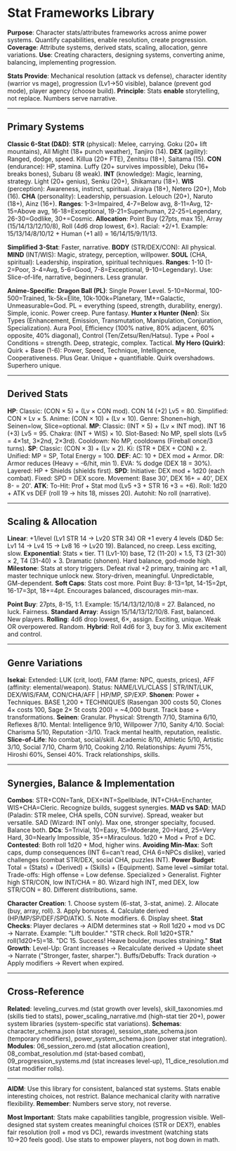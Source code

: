 # Stat Frameworks Library

**Purpose**: Character stats/attributes frameworks across anime power systems. Quantify capabilities, enable resolution, create progression. **Coverage**: Attribute systems, derived stats, scaling, allocation, genre variations. **Use**: Creating characters, designing systems, converting anime, balancing, implementing progression.

**Stats Provide**: Mechanical resolution (attack vs defense), character identity (warrior vs mage), progression (Lv1→50 visible), balance (prevent god mode), player agency (choose build). **Principle**: Stats **enable** storytelling, not replace. Numbers serve narrative.

---

## Primary Systems

**Classic 6-Stat (D&D)**: **STR** (physical): Melee, carrying. Goku (20+ lift mountains), All Might (18+ punch weather), Tanjiro (14). **DEX** (agility): Ranged, dodge, speed. Killua (20+ FTE), Zenitsu (18+), Saitama (15). **CON** (endurance): HP, stamina. Luffy (20+ survives impossible), Deku (16+ breaks bones), Subaru (8 weak). **INT** (knowledge): Magic, learning, strategy. Light (20+ genius), Senku (20+), Shikamaru (18+). **WIS** (perception): Awareness, instinct, spiritual. Jiraiya (18+), Netero (20+), Mob (16). **CHA** (personality): Leadership, persuasion. Lelouch (20+), Naruto (18+), Ainz (16+). **Ranges**: 1-3=Impaired, 4-7=Below avg, 8-11=Avg, 12-15=Above avg, 16-18=Exceptional, 19-21=Superhuman, 22-25=Legendary, 26-30=Godlike, 30+=Cosmic. **Allocation**: Point Buy (27pts, max 15), Array (15/14/13/12/10/8), Roll (4d6 drop lowest, 6×). Racial: +2/+1. Example: 15/13/14/8/10/12 + Human (+1 all) = 16/14/15/9/11/13.

**Simplified 3-Stat**: Faster, narrative. **BODY** (STR/DEX/CON): All physical. **MIND** (INT/WIS): Magic, strategy, perception, willpower. **SOUL** (CHA, spiritual): Leadership, inspiration, spiritual techniques. **Ranges**: 1-10 (1-2=Poor, 3-4=Avg, 5-6=Good, 7-8=Exceptional, 9-10=Legendary). Use: Slice-of-life, narrative, beginners. Less granular.

**Anime-Specific**: **Dragon Ball (PL)**: Single Power Level. 5-10=Normal, 100-500=Trained, 1k-5k=Elite, 10k-100k=Planetary, 1M+=Galactic, Unmeasurable=God. PL = everything (speed, strength, durability, energy). Simple, iconic. Power creep. Pure fantasy. **Hunter x Hunter (Nen)**: Six Types (Enhancement, Emission, Transmutation, Manipulation, Conjuration, Specialization). Aura Pool, Efficiency (100% native, 80% adjacent, 60% opposite, 40% diagonal), Control (Ten/Zetsu/Ren/Hatsu). Type + Pool + Conditions = strength. Deep, strategic, complex. Tactical. **My Hero (Quirk)**: Quirk + Base (1-6): Power, Speed, Technique, Intelligence, Cooperativeness. Plus Gear. Unique + quantifiable. Quirk overshadows. Superhero unique.

---

## Derived Stats

**HP**: Classic: (CON × 5) + (Lv × CON mod). CON 14 (+2) Lv5 = 80. Simplified: CON × Lv × 5. Anime: (CON × 10) + (Lv × 10). Genre: Shonen=high, Seinen=low, Slice=optional. **MP**: Classic: (INT × 5) + (Lv × INT mod). INT 16 (+3) Lv5 = 95. Chakra: (INT + WIS) × 10. Slot-Based: No MP, spell slots (Lv5 = 4×1st, 3×2nd, 2×3rd). Cooldown: No MP, cooldowns (Fireball once/3 turns). **SP**: Classic: (CON × 3) + (Lv × 2). Ki: (STR + DEX + CON) × 2. Unified: MP = SP, Total Energy = 100. **DEF**: AC: 10 + DEX mod + Armor. DR: Armor reduces (Heavy = -6/hit, min 1). EVA: % dodge (DEX 18 = 30%). Layered: HP + Shields (shields first). **SPD**: Initiative: DEX mod + 1d20 (each combat). Fixed: SPD = DEX score. Movement: Base 30', DEX 16+ = 40', DEX 8- = 20'. **ATK**: To-Hit: Prof + Stat mod (Lv5 +3 + STR 16 +3 = +6). Roll: 1d20 + ATK vs DEF (roll 19 → hits 18, misses 20). Autohit: No roll (narrative).

---

## Scaling & Allocation

**Linear**: +1/level (Lv1 STR 14 → Lv20 STR 34) OR +1 every 4 levels (D&D 5e: Lv1 14 → Lv4 15 → Lv8 16 → Lv20 19). Balanced, no creep. Less exciting, slow. **Exponential**: Stats × tier. T1 (Lv1-10) base, T2 (11-20) × 1.5, T3 (21-30) × 2, T4 (31-40) × 3. Dramatic (shonen). Hard balance, god-mode high. **Milestone**: Stats at story triggers. Defeat rival +2 primary, training arc +1 all, master technique unlock new. Story-driven, meaningful. Unpredictable, GM-dependent. **Soft Caps**: Stats cost more. Point Buy: 8-13=1pt, 14-15=2pt, 16-17=3pt, 18+=4pt. Encourages balanced, discourages min-max.

**Point Buy**: 27pts, 8-15, 1:1. Example: 15/14/13/12/10/8 = 27. Balanced, no luck. Fairness. **Standard Array**: Assign 15/14/13/12/10/8. Fast, balanced. New players. **Rolling**: 4d6 drop lowest, 6×, assign. Exciting, unique. Weak OR overpowered. Random. **Hybrid**: Roll 4d6 for 3, buy for 3. Mix excitement and control.

---

## Genre Variations

**Isekai**: Extended: LUK (crit, loot), FAM (fame: NPC, quests, prices), AFF (affinity: elemental/weapon). Status: NAME/LVL/CLASS | STR/INT/LUK, DEX/WIS/FAM, CON/CHA/AFF | HP/MP, SP/EXP. **Shonen**: Power + Techniques. BASE 1,200 + TECHNIQUES (Rasengan 300 costs 50, Clones 4× costs 100, Sage 2× 5t costs 200) = ~4,000 burst. Track base + transformations. **Seinen**: Granular. Physical: Strength 7/10, Stamina 6/10, Reflexes 8/10. Mental: Intelligence 9/10, Willpower 7/10, Sanity 4/10. Social: Charisma 5/10, Reputation -3/10. Track mental health, reputation, realistic. **Slice-of-Life**: No combat, social/skill. Academic 8/10, Athletic 5/10, Artistic 3/10, Social 7/10, Charm 9/10, Cooking 2/10. Relationships: Ayumi 75%, Hiroshi 60%, Sensei 40%. Track relationships, skills.

---

## Synergies, Balance & Implementation

**Combos**: STR+CON=Tank, DEX+INT=Spellblade, INT+CHA=Enchanter, WIS+CHA=Cleric. Recognize builds, suggest synergies. **MAD vs SAD**: MAD (Paladin: STR melee, CHA spells, CON survive). Spread, weaker but versatile. SAD (Wizard: INT only). Max one, stronger specialty, focused. Balance both. **DCs**: 5=Trivial, 10=Easy, 15=Moderate, 20=Hard, 25=Very Hard, 30=Nearly Impossible, 35+=Miraculous. 1d20 + Mod + Prof ≥ DC. **Contested**: Both roll 1d20 + Mod, higher wins. **Avoiding Min-Max**: Soft caps, dump consequences (INT 6=can't read, CHA 6=NPCs dislike), varied challenges (combat STR/DEX, social CHA, puzzles INT). **Power Budget**: Total = (Stats) + (Derived) + (Skills) + (Equipment). Same level ~similar total. Trade-offs: High offense = Low defense. Specialized > Generalist. Fighter high STR/CON, low INT/CHA = 80. Wizard high INT, med DEX, low STR/CON = 80. Different distributions, same.

**Character Creation**: 1. Choose system (6-stat, 3-stat, anime). 2. Allocate (buy, array, roll). 3. Apply bonuses. 4. Calculate derived (HP/MP/SP/DEF/SPD/ATK). 5. Note modifiers. 6. Display sheet. **Stat Checks**: Player declares → AIDM determines stat → Roll 1d20 + mod vs DC → Narrate. Example: "Lift boulder." "STR check. Roll 1d20+STR." roll(1d20+5)=18. "DC 15. Success! Heave boulder, muscles straining." **Stat Growth**: Level-Up: Grant increases → Recalculate derived → Update sheet → Narrate ("Stronger, faster, sharper."). Buffs/Debuffs: Track duration → Apply modifiers → Revert when expired.

---

## Cross-Reference
**Related**: leveling_curves.md (stat growth over levels), skill_taxonomies.md (skills tied to stats), power_scaling_narrative.md (high-stat tier 20+), power system libraries (system-specific stat variations). **Schemas**: character_schema.json (stat storage), session_state_schema.json (temporary modifiers), power_system_schema.json (power stat integration). **Modules**: 06_session_zero.md (stat allocation creation), 08_combat_resolution.md (stat-based combat), 09_progression_systems.md (stat increases level-up), 11_dice_resolution.md (stat modifier rolls).

---

**AIDM**: Use this library for consistent, balanced stat systems. Stats enable interesting choices, not restrict. Balance mechanical clarity with narrative flexibility. **Remember**: Numbers serve story, not reverse.

**Most Important**: Stats make capabilities tangible, progression visible. Well-designed stat system creates meaningful choices (STR or DEX?), enables fair resolution (roll + mod vs DC), rewards investment (watching stats 10→20 feels good). Use stats to empower players, not bog down in math.
